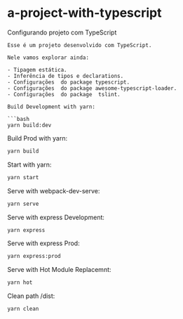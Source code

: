 # a-project-with-typescript
Configurando projeto com TypeScript


```
Esse é um projeto desenvolvido com TypeScript.

Nele vamos explorar ainda:

- Tipagem estática.
- Inferência de tipos e declarations.
- Configurações  do package typescript.
- Configurações  do package awesome-typescript-loader.
- Configurações  do package  tslint.

Build Development with yarn:

```bash
yarn build:dev
```

Build Prod with yarn:

```bash
yarn build
```

Start with yarn:

```bash
yarn start
```

Serve with webpack-dev-serve:

```bash
yarn serve
```

Serve with express Development:

```bash
yarn express
```

Serve with express Prod:

```bash
yarn express:prod
```

Serve with Hot Module Replacemnt:

```bash
yarn hot
```

Clean path /dist:

```bash
yarn clean
```